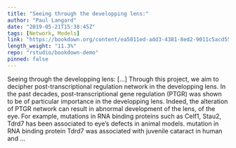 ```yaml
---
title: "Seeing through the developping lens:"
author: "Paul Langard"
date: "2019-05-21T15:38:45Z"
tags: [Network, Models]
link: "https://bookdown.org/content/ea5011ed-add3-4381-8ed2-9011c5acd55c/"
length_weight: "11.3%"
repo: "rstudio/bookdown-demo"
pinned: false
---
```


Seeing through the developping lens: [...] Through this project, we aim to decipher post-transcriptional regulation network in the developping lens. In the past decades, post-transcriptional gene regulation (PTGR) was shown to be of particular importance in the developping lens. Indeed, the alteration of PTGR network can result in abnormal development of the lens, of the eye. For example, mutations in RNA binding proteins such as Celf1, Stau2, Tdrd7 has been associated to eye’s defects in animal models. mutation in RNA binding protein Tdrd7 was associated with juvenile cataract in human and ...
